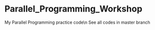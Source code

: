 # Parallel_Programming_Workshop
My Parallel Programming practice code\n
See all codes in master branch

